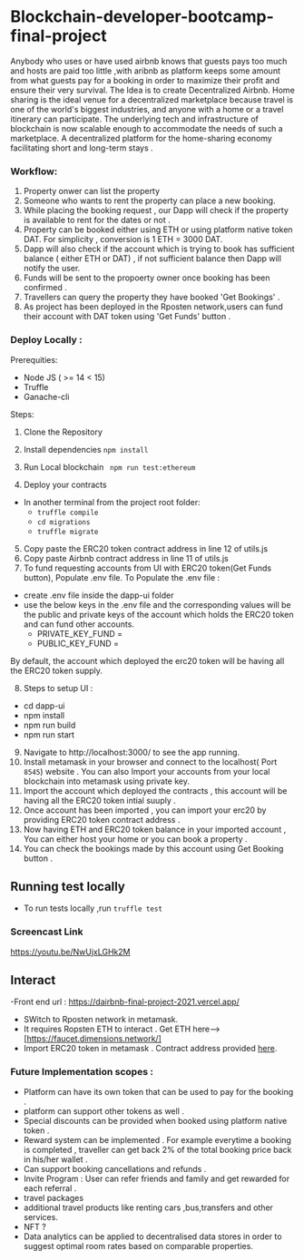 # Blockchain-developer-bootcamp-final-project

Anybody who uses or have used airbnb knows that guests pays too much and hosts are paid too little ,with aribnb as platform keeps some amount from what guests pay for a booking in order to maximize their profit and ensure their very survival. 
The Idea is to create Decentralized Airbnb. Home sharing is the ideal venue for a decentralized marketplace because travel is one of the world's biggest industries, and anyone with a home or a travel itinerary can participate. The underlying tech and infrastructure of blockchain is now scalable enough to accommodate the needs of such a marketplace. A decentralized platform for the home-sharing economy facilitating short and long-term stays .


### Workflow:
1) Property onwer can list the property 
2) Someone who wants to rent the property can place a new booking.
3) While placing the booking request , our Dapp will check if the property is available to rent for the dates or not .
5) Property can be booked either using ETH or using platform native token DAT. For simplicity , conversion is 1 ETH = 3000 DAT. 
6) Dapp will also check if the account which is trying to book has sufficient balance ( either ETH or DAT) , if not sufficient balance then Dapp will notify the user. 
7) Funds will be sent to the propoerty owner once booking has been confirmed .
8) Travellers can query the property they have booked 'Get Bookings' .
9) As project has been deployed in the Rposten network,users can fund their account with DAT token using 'Get Funds' button . 


### Deploy Locally :

Prerequities:
 - Node JS ( >= 14 < 15)
 - Truffle
 - Ganache-cli

Steps:

1) Clone the Repository
2) Install dependencies
  `npm install`
3) Run Local blockchain 
` npm run test:ethereum`
 
4) Deploy your contracts
  - In another terminal from the project root folder:
    -  `truffle compile`
    -  `cd migrations`
    -  `truffle migrate`
  
5) Copy paste the ERC20 token contract address in line 12 of utils.js
6) Copy paste Airbnb contract address in line 11 of utils.js
7) To fund requesting accounts from UI with ERC20 token(Get Funds button), Populate .env file. 
To Populate the .env file :
 - create .env file inside the dapp-ui folder 
 - use the below keys in the .env file and the corresponding values will be the public and private keys of the account which holds the ERC20 token and can fund other accounts. 
    - PRIVATE_KEY_FUND = <private key>
    - PUBLIC_KEY_FUND = <public key>
 
  By default, the account which deployed the erc20 token will be having all the ERC20 token supply.

8) Steps to setup UI :
- cd dapp-ui
- npm install
- npm run build
- npm run start

9) Navigate to http://localhost:3000/ to see the app running.
10) Install metamask in your browser and connect to the localhost( Port `8545`) website . You can also Import your accounts from your local blockchain into metamask using private key.
11) Import the account which deployed the contracts , this account will be having all the ERC20 token intial suuply .
12) Once account has been imported , you can import your erc20 by providing ERC20 token contract address .  
13) Now having ETH and ERC20 token balance in your imported account , You can either host your home or you can book a property .
14) You can check the bookings made by this account using Get Booking button .

## Running test locally 
- To run tests locally ,run  `truffle test`

 ### Screencast Link
https://youtu.be/NwUjxLGHk2M 
 
## Interact 
 -Front end url :
   https://dairbnb-final-project-2021.vercel.app/
 - SWitch to Rposten network in metamask.
 - It requires Ropsten ETH to interact . Get ETH here--> [https://faucet.dimensions.network/]
 - Import ERC20 token in metamask . Contract address provided [here](https://github.com/purnimaagrawal/blockchain-developer-bootcamp-final-project/blob/main/deployed_address.txt).

### Future Implementation scopes : 
- Platform can have its own token that can be used to pay for the booking .
- platform can support other tokens as well .
- Special discounts can be provided when booked using platform native token .
- Reward system can be implemented . For example everytime a booking is completed , traveller can get back 2% of the total booking price back in his/her wallet .
- Can support booking cancellations and refunds . 
- Invite Program : User can refer friends and family and get rewarded for each referral .
- travel packages
- additional travel products like renting cars ,bus,transfers and other services.
- NFT ?
- Data analytics can be  applied to decentralised data stores in order to suggest optimal room rates based on comparable properties.

